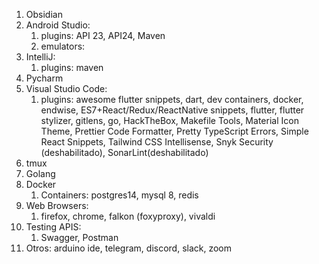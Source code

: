 
1. Obsidian
2. Android Studio: 
	1. plugins: API 23, API24, Maven
	2. emulators: 
3. IntelliJ: 
	1. plugins: maven
4. Pycharm
5. Visual Studio Code:
	1. plugins: awesome flutter snippets, dart, dev containers, docker, endwise, ES7+React/Redux/ReactNative  snippets, flutter, flutter stylizer, gitlens, go, HackTheBox, Makefile Tools, Material Icon Theme, Prettier Code Formatter, Pretty TypeScript Errors, Simple React Snippets, Tailwind CSS Intellisense, Snyk Security (deshabilitado), SonarLint(deshabilitado)
6. tmux
7. Golang
8. Docker
	1. Containers: postgres14, mysql 8, redis
9. Web Browsers:
	1. firefox, chrome, falkon (foxyproxy), vivaldi
10. Testing APIS:
	1. Swagger, Postman
11. Otros: arduino ide, telegram, discord, slack, zoom